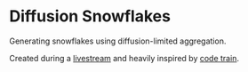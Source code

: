 # Diffusion Snowflakes

Generating snowflakes using diffusion-limited aggregation.

Created during a [livestream](https://www.youtube.com/watch?v=kEoILD0Of9U) and heavily inspired by [code train](https://www.youtube.com/watch?v=XUA8UREROYE).

